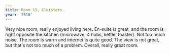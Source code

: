 ```yaml
---
title: Room 13, Cloisters
year: '2016'
---
```


Very nice room, really enjoyed living here. En-suite is great, and the room is right opposite the kitchen (microwave, 4 hobs, kettle, toaster). Not too much noise. The room is warm and internet is quite good. The view is not great, but that's not too much of a problem. Overall, really great room.